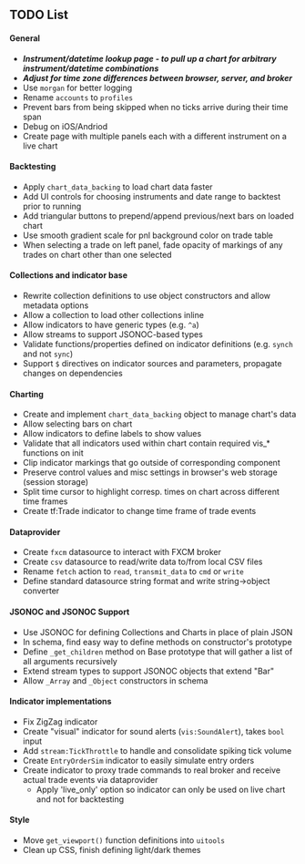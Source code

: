 ## TODO List

#### General

* ***Instrument/datetime lookup page - to pull up a chart for arbitrary instrument/datetime combinations***
* ***Adjust for time zone differences between browser, server, and broker***
* Use `morgan` for better logging
* Rename `accounts` to `profiles`
* Prevent bars from being skipped when no ticks arrive during their time span
* Debug on iOS/Andriod
* Create page with multiple panels each with a different instrument on a live chart

#### Backtesting

* Apply `chart_data_backing` to load chart data faster
* Add UI controls for choosing instruments and date range to backtest prior to running
* Add triangular buttons to prepend/append previous/next bars on loaded chart
* Use smooth gradient scale for pnl background color on trade table
* When selecting a trade on left panel, fade opacity of markings of any trades on chart other than one selected

#### Collections and indicator base

* Rewrite collection definitions to use object constructors and allow metadata options
* Allow a collection to load other collections inline
* Allow indicators to have generic types (e.g. `^a`)
* Allow streams to support JSONOC-based types
* Validate functions/properties defined on indicator definitions (e.g. `synch` and not `sync`)
* Support `$` directives on indicator sources and parameters, propagate changes on dependencies

#### Charting

* Create and implement `chart_data_backing` object to manage chart's data
* Allow selecting bars on chart
* Allow indicators to define labels to show values
* Validate that all indicators used within chart contain required vis_* functions on init
* Clip indicator markings that go outside of corresponding component
* Preserve control values and misc settings in browser's web storage (session storage)
* Split time cursor to highlight corresp. times on chart across different time frames
* Create tf:Trade indicator to change time frame of trade events

#### Dataprovider

* Create `fxcm` datasource to interact with FXCM broker
* Create `csv` datasource to read/write data to/from local CSV files
* Rename `fetch` action to `read`, `transmit_data` to `cmd` or `write`
* Define standard datasource string format and write string->object converter

#### JSONOC and JSONOC Support

* Use JSONOC for defining Collections and Charts in place of plain JSON
* In schema, find easy way to define methods on constructor's prototype
* Define `_get_children` method on Base prototype that will gather a list of all arguments recursively
* Extend stream types to support JSONOC objects that extend "Bar"
* Allow `_Array` and `_Object` constructors in schema

#### Indicator implementations

* Fix ZigZag indicator
* Create "visual" indicator for sound alerts (`vis:SoundAlert`), takes `bool` input
* Add `stream:TickThrottle` to handle and consolidate spiking tick volume
* Create `EntryOrderSim` indicator to easily simulate entry orders
* Create indicator to proxy trade commands to real broker and receive actual trade events via dataprovider
  - Apply 'live_only' option so indicator can only be used on live chart and not for backtesting

#### Style

* Move `get_viewport()` function definitions into `uitools`
* Clean up CSS, finish defining light/dark themes
